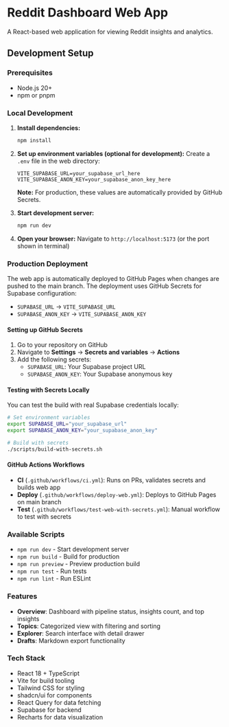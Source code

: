 # Reddit Dashboard Web App

A React-based web application for viewing Reddit insights and analytics.

## Development Setup

### Prerequisites
- Node.js 20+
- npm or pnpm

### Local Development

1. **Install dependencies:**
   ```bash
   npm install
   ```

2. **Set up environment variables (optional for development):**
   Create a `.env` file in the web directory:
   ```env
   VITE_SUPABASE_URL=your_supabase_url_here
   VITE_SUPABASE_ANON_KEY=your_supabase_anon_key_here
   ```
   
   **Note:** For production, these values are automatically provided by GitHub Secrets.

3. **Start development server:**
   ```bash
   npm run dev
   ```

4. **Open your browser:**
   Navigate to `http://localhost:5173` (or the port shown in terminal)

### Production Deployment

The web app is automatically deployed to GitHub Pages when changes are pushed to the main branch. The deployment uses GitHub Secrets for Supabase configuration:

- `SUPABASE_URL` → `VITE_SUPABASE_URL`
- `SUPABASE_ANON_KEY` → `VITE_SUPABASE_ANON_KEY`

#### Setting up GitHub Secrets

1. Go to your repository on GitHub
2. Navigate to **Settings** → **Secrets and variables** → **Actions**
3. Add the following secrets:
   - `SUPABASE_URL`: Your Supabase project URL
   - `SUPABASE_ANON_KEY`: Your Supabase anonymous key

#### Testing with Secrets Locally

You can test the build with real Supabase credentials locally:

```bash
# Set environment variables
export SUPABASE_URL="your_supabase_url"
export SUPABASE_ANON_KEY="your_supabase_anon_key"

# Build with secrets
./scripts/build-with-secrets.sh
```

#### GitHub Actions Workflows

- **CI** (`.github/workflows/ci.yml`): Runs on PRs, validates secrets and builds web app
- **Deploy** (`.github/workflows/deploy-web.yml`): Deploys to GitHub Pages on main branch
- **Test** (`.github/workflows/test-web-with-secrets.yml`): Manual workflow to test with secrets

### Available Scripts

- `npm run dev` - Start development server
- `npm run build` - Build for production
- `npm run preview` - Preview production build
- `npm run test` - Run tests
- `npm run lint` - Run ESLint

### Features

- **Overview**: Dashboard with pipeline status, insights count, and top insights
- **Topics**: Categorized view with filtering and sorting
- **Explorer**: Search interface with detail drawer
- **Drafts**: Markdown export functionality

### Tech Stack

- React 18 + TypeScript
- Vite for build tooling
- Tailwind CSS for styling
- shadcn/ui for components
- React Query for data fetching
- Supabase for backend
- Recharts for data visualization
